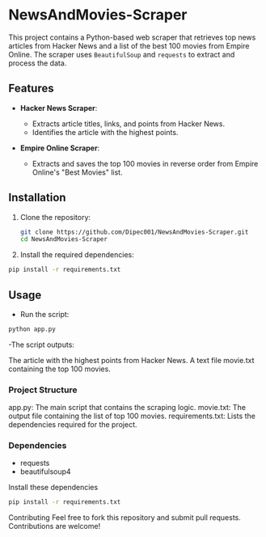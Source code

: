 # NewsAndMovies-Scraper

This project contains a Python-based web scraper that retrieves top news articles from Hacker News and a list of the best 100 movies from Empire Online. The scraper uses `BeautifulSoup` and `requests` to extract and process the data.

## Features

- **Hacker News Scraper**: 
  - Extracts article titles, links, and points from Hacker News.
  - Identifies the article with the highest points.

- **Empire Online Scraper**:
  - Extracts and saves the top 100 movies in reverse order from Empire Online's "Best Movies" list.

## Installation

1. Clone the repository:
   ```bash
   git clone https://github.com/Dipec001/NewsAndMovies-Scraper.git
   cd NewsAndMovies-Scraper
2. Install the required dependencies:
```bash
pip install -r requirements.txt
```
## Usage
- Run the script:
```bash
python app.py
```
-The script outputs:

The article with the highest points from Hacker News.
A text file movie.txt containing the top 100 movies.

### Project Structure
app.py: The main script that contains the scraping logic.
movie.txt: The output file containing the list of top 100 movies.
requirements.txt: Lists the dependencies required for the project.

### Dependencies
- requests
- beautifulsoup4

Install these dependencies
```bash
pip install -r requirements.txt
```
Contributing
Feel free to fork this repository and submit pull requests. Contributions are welcome!
